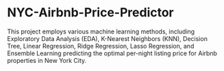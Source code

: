 # NYC-Airbnb-Price-Predictor
This project employs various machine learning methods, including Exploratory Data Analysis (EDA), K-Nearest Neighbors (KNN), Decision Tree, Linear Regression, Ridge Regression, Lasso Regression, and Ensemble Learning predicting the optimal per-night listing price for Airbnb properties in New York City.
